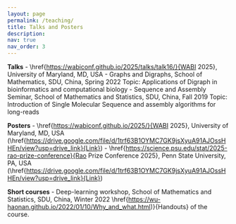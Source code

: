 ```yaml
---
layout: page
permalink: /teaching/
title: Talks and Posters
description:
nav: true
nav_order: 3
---
```


**Talks**
    - \href{https://wabiconf.github.io/2025/talks/talk16/}{WABI 2025}, University of Maryland, MD, USA
    - Graphs and Digraphs, School of Mathematics, SDU, China, Spring 2022
      Topic: Applications of Digraph in bioinformatics and computational biology
    - Sequence and Assembly Seminar, School of Mathematics and Statistics, SDU, China, Fall 2019
      Topic: Introduction of Single Molecular Sequence and assembly algorithms for long-reads
    
**Posters**
    - \href{https://wabiconf.github.io/2025/}{WABI 2025}, University of Maryland, MD, USA (\href{https://drive.google.com/file/d/1trf63B1OYMC7GK9jsXyuA91AJOssHHEn/view?usp=drive_link}{Link})
    - \href{https://science.psu.edu/stat/2025-rao-prize-conference}{Rao Prize Conference 2025}, Penn State University, PA, USA (\href{https://drive.google.com/file/d/1trf63B1OYMC7GK9jsXyuA91AJOssHHEn/view?usp=drive_link}{Link})

**Short courses**
    - Deep-learning workshop, School of Mathematics and Statistics, SDU, China, Winter 2022
    \href{https://wu-haonan.github.io/2022/01/10/Why_and_what.html)}{Handouts} of the course.
